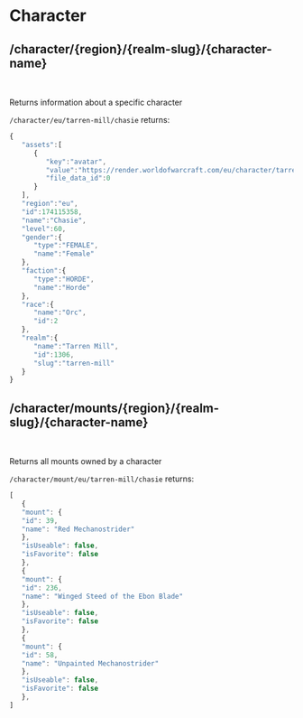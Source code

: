 # Character
## /character/\{region\}/\{realm-slug\}/\{character-name\}
<br/>

Returns information about a specific character

`/character/eu/tarren-mill/chasie` returns:

```js
{
   "assets":[
      {
         "key":"avatar",
         "value":"https://render.worldofwarcraft.com/eu/character/tarren-mill/30/174115358-avatar.jpg",
         "file_data_id":0
      }
   ],
   "region":"eu",
   "id":174115358,
   "name":"Chasie",
   "level":60,
   "gender":{
      "type":"FEMALE",
      "name":"Female"
   },
   "faction":{
      "type":"HORDE",
      "name":"Horde"
   },
   "race":{
      "name":"Orc",
      "id":2
   },
   "realm":{
      "name":"Tarren Mill",
      "id":1306,
      "slug":"tarren-mill"
   }
}
```

## /character/mounts/\{region\}/\{realm-slug\}/\{character-name\}
<br/>

Returns all mounts owned by a character

`/character/mount/eu/tarren-mill/chasie` returns:

```js
[
   {
   "mount": {
   "id": 39,
   "name": "Red Mechanostrider"
   },
   "isUseable": false,
   "isFavorite": false
   },
   {
   "mount": {
   "id": 236,
   "name": "Winged Steed of the Ebon Blade"
   },
   "isUseable": false,
   "isFavorite": false
   },
   {
   "mount": {
   "id": 58,
   "name": "Unpainted Mechanostrider"
   },
   "isUseable": false,
   "isFavorite": false
   },
]
```
